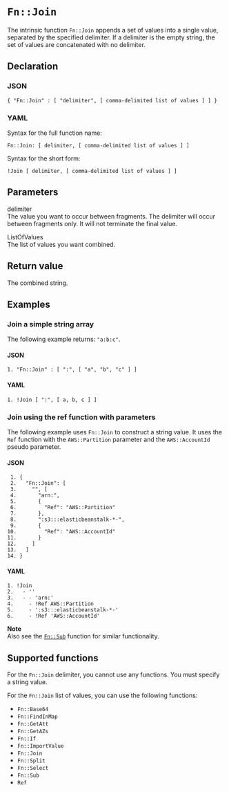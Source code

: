 # `Fn::Join`<a name="intrinsic-function-reference-join"></a>

The intrinsic function `Fn::Join` appends a set of values into a single value, separated by the specified delimiter\. If a delimiter is the empty string, the set of values are concatenated with no delimiter\.

## Declaration<a name="w8307ab1c33c28c46b5"></a>

### JSON<a name="intrinsic-function-reference-join-syntax.json"></a>

```
{ "Fn::Join" : [ "delimiter", [ comma-delimited list of values ] ] }
```

### YAML<a name="intrinsic-function-reference-join-syntax.yaml"></a>

Syntax for the full function name:

```
Fn::Join: [ delimiter, [ comma-delimited list of values ] ]
```

Syntax for the short form:

```
!Join [ delimiter, [ comma-delimited list of values ] ]
```

## Parameters<a name="intrinsic-function-reference-join-parameters"></a>

delimiter  
The value you want to occur between fragments\. The delimiter will occur between fragments only\. It will not terminate the final value\.

ListOfValues  
The list of values you want combined\.

## Return value<a name="intrinsic-function-reference-join-returnvalues"></a>

The combined string\.

## Examples<a name="intrinsic-function-reference-join-examples"></a>

### Join a simple string array<a name="intrinsic-function-reference-join-example1"></a>

The following example returns: `"a:b:c"`\.

#### JSON<a name="intrinsic-function-reference-join-example1.json"></a>

```
1. "Fn::Join" : [ ":", [ "a", "b", "c" ] ]
```

#### YAML<a name="intrinsic-function-reference-join-example1.yaml"></a>

```
1. !Join [ ":", [ a, b, c ] ]
```

### Join using the ref function with parameters<a name="intrinsic-function-reference-join-example2"></a>

The following example uses `Fn::Join` to construct a string value\. It uses the `Ref` function with the `AWS::Partition` parameter and the `AWS::AccountId` pseudo parameter\.

#### JSON<a name="intrinsic-function-reference-join-example2.json"></a>

```
 1. {
 2.   "Fn::Join": [
 3.     "", [
 4.       "arn:",
 5.       {
 6.         "Ref": "AWS::Partition"
 7.       },
 8.       ":s3:::elasticbeanstalk-*-",
 9.       {
10.         "Ref": "AWS::AccountId"
11.       }
12.     ]
13.   ]
14. }
```

#### YAML<a name="intrinsic-function-reference-join-example2.yaml"></a>

```
1. !Join
2.   - ''
3.   - - 'arn:'
4.     - !Ref AWS::Partition
5.     - ':s3:::elasticbeanstalk-*-'
6.     - !Ref 'AWS::AccountId'
```

**Note**  
Also see the [`Fn::Sub`](intrinsic-function-reference-sub.md) function for similar functionality\.

## Supported functions<a name="intrinsic-function-reference-join-supportedfunctions"></a>

For the `Fn::Join` delimiter, you cannot use any functions\. You must specify a string value\.

For the `Fn::Join` list of values, you can use the following functions:
+ `Fn::Base64`
+ `Fn::FindInMap`
+ `Fn::GetAtt`
+ `Fn::GetAZs`
+ `Fn::If`
+ `Fn::ImportValue`
+ `Fn::Join`
+ `Fn::Split`
+ `Fn::Select`
+ `Fn::Sub`
+ `Ref`